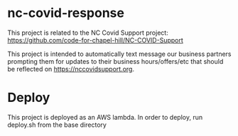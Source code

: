 # nc-covid-response
This project is related to the NC Covid Support project: https://github.com/code-for-chapel-hill/NC-COVID-Support

This project is intended to automatically text message our business partners prompting them for updates to their business hours/offers/etc that should be reflected on https://nccovidsupport.org.

# Deploy
This project is deployed as an AWS lambda.
In order to deploy, run deploy.sh from the base directory